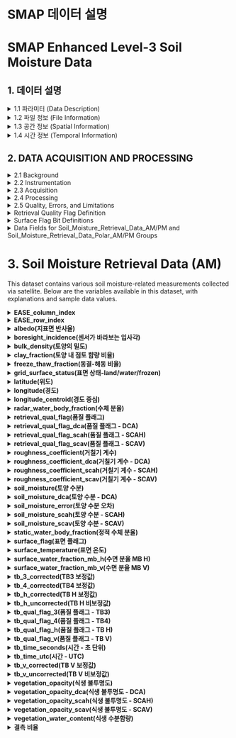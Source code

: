 # SMAP 데이터 설명 
# SMAP Enhanced Level-3 Soil Moisture Data
## 1. 데이터 설명 
<details>
  <summary>1.1 파라미터 (Data Description)</summary>
  이 데이터 세트의 주요 출력은 표면 토양 습도입니다. 이는 대략적으로 토양 기둥 상단 5cm를 나타내며, m³/m³ 단위로 제공됩니다. 이 데이터는 9km EASE-Grid 2.0 투영에서 전 세계와 극지방 그리드로 표시됩니다.  
  데이터 필드는 전 세계와 극지방 그리드로 나뉘며, 각각 AM(오전), PM(오후)으로 구분된 HDF5 데이터 그룹에 저장됩니다.  
  극지방 그리드 투영은 높은 위도에서 더 균일한 공간 샘플링을 제공합니다.

  추가적으로, 밝기 온도(TB) 측정값도 포함됩니다. 이 값들은 SMAP의 향상된 Level-1B 밝기 온도로, 9km EASE2 그리드로 다시 샘플링된 값입니다.

  이 제품에는 세 가지 알고리즘이 포함되어 있습니다:
  - **이중 채널 알고리즘 (DCA)**
  - **단일 채널 알고리즘 - 수직 편광 (SCA-V)**
  - **단일 채널 알고리즘 - 수평 편광 (SCA-H)**

  버전 5부터 새로운 기본 알고리즘은 DCA입니다. 이전 버전에서는 SCA-V가 기본 알고리즘이었습니다. DCA는 일부 농업지에서 SCA-V보다 약간 더 나은 성능을 보여주었으나, 전체적인 성능은 유사합니다.
</details>

<details>
  <summary>1.2 파일 정보 (File Information)</summary>

  ### 1.2.1 형식
  데이터는 **HDF5** 형식으로 제공됩니다. HDF5 파일에 대한 소프트웨어와 자세한 내용은 HDF 그룹의 HDF5 웹사이트에서 확인할 수 있습니다.

  ### 1.2.2 파일 내용
  HDF5 파일은 메타데이터, AM/PM로 구분된 **토양 습도 데이터 그룹**, 그리고 극지방 AM/PM 데이터 그룹으로 구성됩니다. 각각의 그룹은 하위 데이터 세트 또는 그룹을 포함합니다.

  ### 1.2.3 데이터 필드
  각각 **토양 습도 데이터**, **보조 데이터**, 그리고 **품질 평가 플래그**를 포함합니다.  
  - **AM 그룹**: 위성을 북에서 남으로 통과할 때 데이터를 포함하며, 오전 6시 데이터를 수집합니다.  
  - **PM 그룹**: 남에서 북으로 통과할 때의 데이터를 포함하며, 오후 6시 데이터를 수집합니다.

  ### 1.2.4 메타데이터 필드
  이 그룹은 각 파일의 전체 내용을 설명하는 메타데이터를 포함합니다.

  ### 1.2.5 파일 네이밍 규칙
  파일명은 다음과 같은 규칙을 따릅니다:  
  `SMAP_L3_SM_P_E_yyyymmdd_RLVvvv_NNN.[확장자]`  
  예: `SMAP_L3_SM_P_E_20150403_R17400_001.h5`
</details>

<details>
  <summary>1.3 공간 정보 (Spatial Information)</summary>

  **1.3.1 범위 (Coverage)**  
  이 데이터의 글로벌 그리드 범위는 경도 180°W에서 180°E까지이며, 위도는 약 85.044°N에서 85.044°S까지입니다. 북극 그리드 범위는 북반구 전체, 즉 경도 180°W에서 180°E까지, 적도에서 90°N까지를 포함합니다.

  **1.3.2 해상도 (Resolution)**  
  SMAP 데이터의 기본 해상도는 약 36km이지만, 이 데이터는 Backus-Gilbert 최적 보간 알고리즘을 사용하여 9km 해상도로 보간되었습니다.

  **1.3.3 지리 정보 (Geolocation)**  
  이 데이터는 9km EASE-Grid 2.0 평등 면적 그리드를 기준으로 제공됩니다. 더 자세한 지리 정보는 EASE-Grid 웹사이트에서 확인할 수 있습니다.
</details>

<details>
  <summary>1.4 시간 정보 (Temporal Information)</summary>

  **1.4.1 범위 (Coverage)**  
  이 데이터의 시간 범위는 2015년 3월 31일부터 현재까지입니다.

  **1.4.2 위성 및 처리 이벤트 (Satellite and Processing Events)**  
  위성 기동, 데이터 다운링크 이상, 데이터 품질 필터링 등의 이유로 인해 SMAP 데이터 시리즈에 작은 간격이 발생할 수 있습니다. SMAP 위성이 안전 모드로 들어간 2019년 6월 19일부터 7월 23일까지 데이터 수집에 큰 공백이 있었습니다.

  **1.4.3 지연 시간 (Latencies)**  
  지연 시간에 대한 자세한 내용은 SMAP Radiometer 데이터 세트의 지연 시간에 대한 FAQ를 참고하세요.

  **1.4.4 해상도 (Resolution)**  
  각 Level-3 파일은 반 궤도 파일/스와스의 일일 합성본입니다. 하강 통과(a.m.) 및 상승 통과(p.m.)에서 수집된 데이터는 각각 동일한 일일 합성 파일에 별도로 저장됩니다.
</details>

## 2. DATA ACQUISITION AND PROCESSING

<details>
<summary>2.1 Background</summary>

전자기 스펙트럼의 마이크로파 영역(파장이 몇 센티미터에서 1미터까지 포함)은 원격으로 표면 토양 습도를 추정하는 데 가장 큰 가능성을 제공하는 것으로 오랫동안 알려져 왔습니다. 수동 마이크로파 센서는 지구 표면에서 방출되는 자연적인 열 방사를 측정합니다. 이 방사의 강도 변화는 목표 매질의 유전율과 온도에 따라 달라지며, 근표면 토양층의 경우 이는 습도의 양에 의해 결정됩니다. L-밴드 또는 약 1 GHz(20-30 cm)의 낮은 마이크로파 주파수(긴 파장)는 다음과 같은 이점을 제공합니다:

- 대기가 거의 완전히 투명하므로 모든 날씨에서 감지가 가능합니다.
- 드문드문한 식생층과 중간 정도의 식생층(최대 5 kg/m²의 식물 수분 함량을 포함) 아래에서 토양에서의 신호 전송이 가능합니다.
- 태양 광선의 영향을 받지 않으므로 낮과 밤 모두 관찰할 수 있습니다.

자세한 내용은 이 제품의 알고리즘 이론적 기초 문서(ATBD)의 2장을 참조하십시오(O'Neill et al., 2021a). 해당 문서는 기술 참조 자료로 제공됩니다.
</details>

<details>
<summary>2.2 Instrumentation</summary>

SMAP 계측기기에 대한 자세한 설명은 Jet Propulsion Laboratory(JPL) SMAP 웹사이트의 SMAP Instrument 페이지를 참조하세요.
</details>

<details>
<summary>2.3 Acquisition</summary>

SMAP 향상된 Level-3 복사계 토양 습도 제품(SPL3SMP_E)은 SMAP 향상된 L2 복사계 반 궤도 9km EASE-Grid 토양 습도 버전 5(SPL2SMP_E) 데이터를 일일 그리드 합성한 것입니다. SMAP 밝기 온도에서 토양 습도 도출은 Level-2 처리에서 이루어집니다. 토양 습도 알고리즘 및 보조 데이터에 대한 자세한 내용은 SPL2SMP_E 사용자 안내서를 참조하세요. 이 데이터를 향상시키기 위해 사용된 Backus-Gilbert 최적 보간 알고리즘에 대한 정보는 SPL1CTB_E 사용자 안내서를 참조하세요.
</details>

<details>
<summary>2.4 Processing</summary>

SPL3SMP_E 데이터 세트는 일일 전 세계 및 북극 제품입니다. 24시간 동안 획득된 개별 SPL2SMP_E 반 궤도 파일을 합성하여 추출된 토양 습도의 일일 다중 궤도 전 세계 또는 극지방 지도를 생성합니다. SPL2SMP_E 스와스가 겹치는 위도 약 +/- 65도 이상에서는 주어진 그리드 셀에서 여러 데이터 포인트를 합성하기 위한 세 가지 옵션이 고려되었습니다:
1. 가장 최근의(또는 마지막) 데이터 포인트 사용
2. 그리드 셀 내의 모든 데이터 포인트 평균
3. SMAP 하강 통과에서 도출된 관찰의 경우 6:00 a.m. 지역 태양 시간(LST)과 가장 가까운 데이터 포인트를, 상승 통과에서 도출된 관찰의 경우 6:00 p.m. LST와 가장 가까운 데이터 포인트를 선택

현재 SPL3SMP_E 제품에 대한 접근 방식은 세 번째 옵션을 사용하는 것입니다. 즉, 하강 통과와 상승 통과에서 각각 6:00 a.m. LST 및 6:00 p.m. LST에 가장 가까운 관찰을 선택하여 Level-3 합성을 수행합니다. 주어진 L2 반 궤도 그래뉼의 타임스탬프(yyyymmddThhmmss)는 UTC로 표현되며, hhmmss 부분만 지역 태양 시간으로 변환됩니다(O'Neill et al., 2021a).
</details>

<details>
<summary>2.5 Quality, Errors, and Limitations</summary>

### 2.5.1 Error Sources

인위적인 전파 간섭(RFI)은 주로 지상 기반 감시 레이더에서 발생하며, 이는 L-밴드 주파수에서 레이더와 복사계 측정을 오염시킬 수 있습니다. SMAP 레이더와 복사계 전자 기기 및 알고리즘에는 RFI의 영향을 완화하기 위한 설계 기능이 포함되어 있습니다. SMAP 복사계는 시간 및 주파수 다양성, 커토시스 감지, 임계값 사용을 결합하여 RFI를 감지하고, 가능한 경우 RFI를 완화하는 방법을 구현합니다(Bringer et al., 2021).

Level-2/3 복사계 데이터는 또한 통신 링크 및 메모리 저장 장치의 잡음에 의해 발생하는 비트 오류를 포함할 수 있습니다. 오류 원인에 대한 자세한 내용은 ATBD의 4.6장을 참조하십시오(O'Neill et al., 2021a).

### 2.5.2 Quality Assessment

SMAP 제품은 품질을 평가할 수 있는 여러 수단을 제공합니다. 각 제품에는 비트 플래그, 불확실성 측정, 및 품질 정보를 제공하는 파일 수준 메타데이터가 포함됩니다. 이 제품에 포함된 특정 비트 플래그, 불확실성 측정, 및 파일 수준 메타데이터에 대한 정보는 제품 사양 문서(Chan & Dunbar, 2021)를 참조하십시오. 이러한 데이터의 품질에 대한 자세한 내용은 평가 보고서(O'Neill et al., 2021b)를 참조하십시오. 각 HDF5 파일에는 NSIDC DAAC에 전달되기 전에 JPL에서 SDS에 의해 설정된 품질 평가(QA) 메타데이터 플래그가 포함된 메타데이터가 포함됩니다. 또한 각 데이터 파일과 관련된 .qa 파일 확장자를 가진 별도의 QA 파일이 있습니다. QA 파일은 연결된 데이터 파일의 품질을 보다 잘 평가할 수 있도록 통계 정보를 포함하는 ASCII 텍스트 파일입니다.

### 2.5.3 Data Flags

입력된 SMAP 데이터와 보조 데이터에서 생성된 비트 플래그는 검색 품질을 결정하는 데 사용됩니다. 보조 데이터는 일시적인 수분에 대한 보정과 같은 처리의 특정 측면을 결정하거나, 강수 플래그와 같은 검색 품질을 결정하는 데 도움이 됩니다. 이러한 플래그는 위성이 지나갈 때 지표가 얼어 있거나, 눈으로 덮여 있거나, 홍수가 나거나, 강수가 발생 중인지를 나타냅니다. 다른 플래그는 급경사 지형, 도시 지역, 조밀한 숲, 또는 영구적인 눈/얼음 지역에 대한 마스크가 적용되고 있는지를 나타냅니다.
</details>

<details>
  <summary>Retrieval Quality Flag Definition</summary>

  ### Retrieval Quality Flag Definition

  이 표는 **"토양 습도 검색 품질 플래그 정의"**를 나타냅니다. 이 표는 SMAP Enhanced L3 Radiometer 제품에서 토양 습도 데이터를 검색할 때 각 비트(Bit)에 할당된 정보를 설명하고 있습니다. 각 비트는 특정 품질 관련 정보를 나타내며, 각 비트의 값에 따라 검색이 성공했는지, 시도했는지 등의 상태를 나타냅니다.

  | Bit  | Retrieval Information    | Bit Value | Interpretation                                        |
  |------|--------------------------|-----------|-------------------------------------------------------|
  | 0    | Recommended Quality       | 0         | 토양 습도 검색이 권장 품질을 가짐                      |
  |      |                          | 1         | 토양 습도 검색이 권장 품질을 갖지 않음                |
  | 1    | Retrieval Attempted       | 0         | 토양 습도 검색이 시도됨                                |
  |      |                          | 1         | 토양 습도 검색이 건너뛰어짐                            |
  | 2    | Retrieval Successful      | 0         | 토양 습도 검색이 성공적이었음                          |
  |      |                          | 1         | 토양 습도 검색이 성공적이지 않았음                    |
  | 3    | Retrieval Successful      | 0         | 동결/해동 상태 검색이 성공적이었음                    |
  |      |                          | 1         | 동결/해동 상태 검색이 성공적이지 않았음               |
  | 4-15 | Undefined                 | 0         | 사용되지 않음                                          |

  ### 설명:
  - **Bit 0:** 권장 품질 여부를 나타냄. 
  - **Bit 1:** 토양 습도 검색이 시도되었는지 여부.
  - **Bit 2:** 검색이 성공적이었는지 여부.
  - **Bit 3:** 동결/해동 상태 검색 성공 여부.
  - **Bit 4-15:** 사용되지 않음 (미정의).

</details>
<details>
  <summary>Surface Flag Bit Definitions</summary>

  ### Surface Flag Bit Definitions
  
  Surface Flag에 대한 설명입니다. Bit 0에서 Bit 9까지의 플래그가 각기 다른 정보들을 나타냅니다.

  | Bit | Flag Name               | Bit Value | Interpretation                                                            |
  |-----|-------------------------|-----------|---------------------------------------------------------------------------|
  | 0   | Open Water Flag          | 0         | 물의 비율이 0.00-0.05: 토양 습도를 검색하고 권장 품질로 플래그를 설정     |
  |     |                         | 1         | 물의 비율이 0.05-0.50: 토양 습도를 검색하고 불확실한 품질로 플래그를 설정 |
  |     |                         |           | 물의 비율이 0.50-1.00: 토양 습도를 검색하지 않음, 플래그만 설정          |
  | 1   | Open Water Flag (MOD44W) | 0         | MOD44W 데이터베이스를 기반으로 설정된 물 비율                              |
  |     |                         | 1         | Bit 0과 동일한 값                                                         |
  | 3   | Urban Area Flag          | 0         | 도심 지역의 비율이 0.00-0.25: 토양 습도를 검색하고 권장 품질로 설정       |
  |     |                         | 1         | 도심 지역의 비율이 0.25-1.00: 토양 습도를 검색하고 불확실한 품질로 설정   |
  | 4   | Precipitation Flag       | 0         | 강수량이 0–1 mm/hr: 토양 습도를 검색하고 권장 품질로 플래그 설정          |
  |     |                         | 1         | 강수량이 1–25.4 mm/hr: 토양 습도를 검색하고 불확실한 품질로 플래그 설정  |
  |     |                         |           | 강수량이 25.4 mm/hr 이상: 토양 습도 검색하지 않음, 플래그만 설정          |
  | 5   | Snow Flag                | 0         | 눈의 비율이 0.00-0.05: 토양 습도를 검색하고 권장 품질로 플래그 설정       |
  |     |                         | 1         | 눈의 비율이 0.05-0.50: 불확실한 품질로 플래그를 설정하고 토양 습도 검색   |
  |     |                         |           | 눈의 비율이 0.50 이상: 토양 습도를 검색하지 않음, 플래그만 설정           |
  | 7   | Frozen Ground Flag       | 0         | 동결 상태 비율이 0.00-0.05: 토양 습도를 검색하고 권장 품질로 설정         |
  |     |                         | 1         | 동결 상태 비율이 0.05-0.50: 불확실한 품질로 설정하고 토양 습도 검색       |
  |     |                         |           | 동결 상태 비율이 0.50 이상: 토양 습도를 검색하지 않음, 플래그만 설정      |
  | 9   | Mountainous Area Flag    | 0         | 경사 표준 편차가 0.0-3.0°: 토양 습도를 검색하고 권장 품질로 설정          |
  |     |                         | 1         | 경사 표준 편차가 3.0°-6.0°: 불확실한 품질로 플래그를 설정하고 검색        |
  |     |                         |           | 경사 표준 편차가 6.0° 이상: 검색하지 않음, 플래그만 설정                  |

  ### 설명:
  - **Open Water Flag (Bits 0-1):** 물의 비율에 따라 검색 품질을 플래그로 설정.
  - **Urban Area Flag (Bit 3):** 도심 지역의 비율에 따라 검색 품질을 설정.
  - **Precipitation Flag (Bit 4):** 강수량에 따라 검색 여부와 품질을 결정.
  - **Snow Flag (Bit 5):** 눈의 비율에 따라 검색 품질을 플래그로 설정.
  - **Frozen Ground Flag (Bits 7-8):** 동결 상태 비율에 따라 검색 품질을 설정.
  - **Mountainous Area Flag (Bit 9):** 경사 표준 편차에 따라 검색 품질을 플래그로 설정.
</details>

<details>
  <summary>Data Fields for Soil_Moisture_Retrieval_Data_AM/PM and Soil_Moisture_Retrieval_Data_Polar_AM/PM Groups</summary>

| **Data Field Name**                 | **Type**  | **Byte** | **Unit** | **Valid Min** | **Valid Max** | **Fill/Gap Value** | **Derivation Method(s)** |
|-------------------------------------|-----------|----------|----------|---------------|---------------|--------------------|--------------------------|
| EASE_column_index                   | Uint16    | 2        | N/A      | 0             | 963           | 65534              | 2                        |
| EASE_row_index                      | Uint16    | 2        | N/A      | 0             | 405           | 65534              | 2                        |
| albedo* (albedo_dca | _scah | _scav) | Float32   | 4        | N/A      | 0             | 1             | -9999.0            | 6                        |
| boresight_incidence                  | Float32   | 4        | degrees  | 0             | 90            | -9999.0            | 1                        |
| bulk_density                         | Float32   | 4        | N/A      | 0             | 2.65          | -9999.0            | 6                        |
| clay_fraction                        | Float32   | 4        | N/A      | 0             | 1             | -9999.0            | 6                        |
| freeze_thaw_fraction                 | Float32   | 4        | N/A      | 0             | 1             | -9999.0            | 6                        |
| grid_surface_status                  | Uint16    | 2        | N/A      | 0             | 1             | 65534              | 7                        |
| landcover_class                      | Uint8     | 1        | N/A      | 0             | 16            | 254                | 6                        |
| landcover_class_fraction             | Uint8     | 1        | N/A      | 0             | 1             | -9999.0            | 6                        |
| latitude                             | Float32   | 4        | degrees  | -90           | 90            | -9999.0            | 2                        |
| latitude_centroid                    | Float32   | 4        | degrees  | -90           | 90            | -9999.0            | 1                        |
| longitude                            | Float32   | 4        | degrees  | -180          | 180           | -9999.0            | 2                        |
| longitude_centroid                   | Float32   | 4        | degrees  | -180          | 180           | -9999.0            | 1                        |
| radar_water_body_fraction            | Float32   | 4        | N/A      | 0             | 1             | -9999.0            | 6                        |
| retrieval_qual_flag*                 | Uint16    | 2        | N/A      | 0             | 65536         | 65534              | 4                        |
| roughness_coefficient*               | Float32   | 4        | N/A      | 0             | 3             | -9999.0            | 6                        |
| soil_moisture*                       | Float32   | 4        | m³/m³    | 0.02          | soil porosity | -9999.0            | 4                        |
| soil_moisture_error                  | Float32   | 4        | m³/m³    | 0.02          | soil porosity | -9999.0            | 4                        |
| static_water_body_fraction           | Float32   | 4        | N/A      | 0             | 1             | -9999.0            | 6                        |
| surface_flag                         | Uint16    | 2        | N/A      | 0             | 65536         | 65534              | 4                        |
| surface_temperature                  | Float32   | 4        | K        | 253.15        | 313.15        | -9999.0            | 6                        |
| surface_water_fraction_mb_h          | Float32   | 4        | N/A      | 0             | 1             | -9999.0            | 1                        |
| surface_water_fraction_mb_v          | Float32   | 4        | N/A      | 0             | 1             | -9999.0            | 1                        |
| tb_3_corrected                       | Float32   | 4        | K        | -50           | 50            | -9999.0            | 1                        |
| tb_4_corrected                       | Float32   | 4        | K        | -50           | 50            | -9999.0            | 1                        |
| tb_h_corrected                       | Float32   | 4        | K        | 0             | 330           | -9999.0            | 1                        |
| tb_h_uncorrected                     | Float32   | 4        | K        | 0             | 340           | -9999.0            | 1                        |
| tb_qual_flag_3                       | Uint16    | 2        | N/A      | 0             | 65536         | 65534              | 4                        |
| tb_qual_flag_4                       | Uint16    | 2        | N/A      | 0             | 65536         | 65534              | 4                        |
| tb_qual_flag_h                       | Uint16    | 2        | N/A      | 0             | 65536         | 65534              | 4                        |
| tb_qual_flag_v                       | Uint16    | 2        | N/A      | 0             | 65536         | 65534              | 4                        |
| tb_time_seconds                      | Float64   | 8        | seconds  | N/A           | N/A           | -9999.0            | 1                        |
| tb_time_utc                          | Char24    | 24       | N/A      | 2015-01-31T00:00:00.000Z | N/A           | N/A | 1                        |
| tb_v_corrected                       | Float32   | 4        | K        | 0             | 330           | -9999.0            | 1                        |
| tb_v_uncorrected                     | Float32   | 4        | K        | 0             | 340           | -9999.0            | 1                        |
| vegetation_opacity*                  | Float32   | 4        | N/A      | 0.01          | 5             | -9999.0            | 6                        |
| vegetation_opacity(_dca              | Float32   | 4        | N/A      | 0.01          | 5             | -9999.0            | 5                        |
| vegetation_opacity(_scah | _scav)    | Float32   | 4        | N/A      | 0.01          | 5             | -9999.0            | 6                        |
| vegetation_water_content             | Float32   | 4        | kg/m²    | 0.0           | 30.0          | -9999.0            | 6                        |

</details>


# 3. Soil Moisture Retrieval Data (AM)
This dataset contains various soil moisture-related measurements collected via satellite. Below are the variables available in this dataset, with explanations and sample data values.

<details>
  <summary><b>EASE_column_index</b></summary>

  * **Description**: 
    * The column index of the Equal-Area Scalable Earth Grid (EASE) for the dataset.

  * **Sample Data**: 
    * `[[0, 1, 2, ..., 3853, 3854, 3855], [0, 1, 2, ..., 3853, 3854, 3855], ... [65534, 65534, 65534, ..., 65534, 65534, 65534]]`
</details>

<details>
  <summary><b>EASE_row_index</b></summary>

  * **Description**: 
    * The row index of the Equal-Area Scalable Earth Grid (EASE) for the dataset.
    
  * **Sample Data**: 
    * `[[0, 0, 0, ..., 0, 0, 0], [1, 1, 1, ..., 1, 1, 1], ... [65534, 65534, 65534, ..., 65534, 65534, 65534]]`
</details>

<details>
  <summary><b>albedo(지표면 반사율)</b></summary>

  * **Description**: 
    * Surface reflectance of solar radiation. Missing values are marked with -9999.
  * **Sample Data**: 
    * `[[ -9999, -9999, -9999, ..., -9999, -9999, -9999], [-9999, -9999, -9999, ..., -9999, -9999, -9999], ... [-9999, -9999, -9999, ..., -9999, -9999, -9999]]`
  * **Category**:
    * albedo_dca
    * albedo_scah
    * albedo_scav
</details>
<details>
  <summary><b>boresight_incidence(센서가 바라보는 입사각)</b></summary>

  * **Description**: 
    * The boresight incidence angle is the angle at which the radar signal strikes the Earth's surface. This angle affects the radar return signal and is critical for interpreting radar data.
  
  * **Sample Data**: 
    * `[[39.97724, 39.977257, 39.97728, ..., 39.98019, 39.98021, 39.980232], [39.977066, 39.977097, 39.97712, ..., 39.98063, 39.980633, 39.980644], ... [-9999, -9999, -9999, ..., -9999, -9999, -9999]]`
</details>

<details>
  <summary><b>bulk_density(토양의 밀도)</b></summary>

  * **Description**: 
    * Bulk density refers to the density of the soil, which is important for analyzing water retention and soil moisture.
  
  * **Sample Data**: 
    * `[[ -9999, -9999, -9999, ..., -9999, -9999, -9999], [-9999, -9999, -9999, ..., -9999, -9999, -9999], ... [-9999, -9999, -9999, ..., -9999, -9999, -9999]]`
</details>

<details>
  <summary><b>clay_fraction(토양 내 점토 햠량 비율)</b></summary>

  * **Description**: 
    * The fraction of clay in the soil, which can affect water retention, soil strength, and moisture content.
  
  * **Sample Data**: 
    * `[[ -9999, -9999, -9999, ..., -9999, -9999, -9999], [-9999, -9999, -9999, ..., -9999, -9999, -9999], ... [-9999, -9999, -9999, ..., -9999, -9999, -9999]]`
</details>

<details>
  <summary><b>freeze_thaw_fraction(동결-해동 비율)</b></summary>

  * **Description**: 
    * The fraction of the ground that is frozen or thawing, which is important for understanding seasonal changes in soil moisture.
  
  * **Sample Data**: 
    * `[[ -9999, -9999, -9999, ..., -9999, -9999, -9999], [-9999, -9999, -9999, ..., -9999, -9999, -9999], ... [-9999, -9999, -9999, ..., -9999, -9999, -9999]]`
</details>

<details>
  <summary><b>grid_surface_status(표면 상태-land/water/frozen)</b></summary>

  * **Description**: 
    * The status of the surface grid, which may indicate whether the grid cell is covered by land, water, or frozen ground.
  
  * **Sample Data**: 
    * `[[1, 1, 1, ..., 1, 1, 1], [1, 1, 1, ..., 1, 1, 1], ... [65534, 65534, 65534, ..., 65534, 65534, 65534]]`
</details>

<details>
  <summary><b>latitude(위도)</b></summary>

  * **Description**: 
    * Latitude of the measurement point on the Earth's surface.
  
  * **Sample Data**: 
    * `[[84.65642, 84.65642, 84.65642, ..., 84.65642, 84.65642, 84.65642], [83.95421, 83.95421, 83.95421, ..., 83.95421, 83.95421, 83.95421], ... [-9999, -9999, -9999, ..., -9999, -9999, -9999]]`
</details>

<details>
  <summary><b>longitude(경도)</b></summary>

  * **Description**: 
    * Longitude of the measurement point on the Earth's surface.
  
  * **Sample Data**: 
    * `[[ -179.95332, -179.85995, -179.7666, ..., 179.7666, 179.85995, 179.95332], [-179.95332, -179.85995, -179.7666, ..., 179.7666, 179.85995, 179.95332], ... [-9999, -9999, -9999, ..., -9999, -9999, -9999]]`
</details>
<details>
  <summary><b>longitude_centroid(경도 중심)</b></summary>

  * **Description**: 
    * The centroid longitude of the grid cell on the Earth's surface.
  
  * **Sample Data**: 
    * `[[ -179.95332, -179.85995, -179.7666, ..., 179.7666, 179.85995, 179.95332], [-179.95332, -179.85995, -179.7666, ..., 179.7666, 179.85995, 179.95332], ... [-9999, -9999, -9999, ..., -9999, -9999, -9999]]`
</details>

<details>
  <summary><b>radar_water_body_fraction(수체 분율)</b></summary>

  * **Description**: 
    * The fraction of the grid cell that is covered by water bodies, detected by radar.
  
  * **Sample Data**: 
    * `[[ 1.000e+00, 1.000e+00, 1.000e+00, ..., 1.000e+00, 1.000e+00, 1.000e+00], [1.000e+00, 1.000e+00, 1.000e+00, ..., 1.000e+00, 1.000e+00, 1.000e+00], ... [-9.999e+03, -9.999e+03, -9.999e+03, ..., -9.999e+03, -9.999e+03, -9.999e+03]]`
</details>

<details>
  <summary><b>retrieval_qual_flag(품질 플래그)</b></summary>

  * **Description**: 
    * A flag indicating the quality of the retrieval process.
  
  * **Sample Data**: 
    * `[[15, 15, 15, ..., 15, 15, 15], [15, 15, 15, ..., 15, 15, 15], ... [7, 7, 7, ..., 7, 7, 7]]`
</details>

<details>
  <summary><b>retrieval_qual_flag_dca(품질 플래그 - DCA)</b></summary>

  * **Description**: 
    * A specific flag indicating the quality of the DCA retrieval process.
  
  * **Sample Data**: 
    * `[[15, 15, 15, ..., 15, 15, 15], [15, 15, 15, ..., 15, 15, 15], ... [7, 7, 7, ..., 7, 7, 7]]`
</details>

<details>
  <summary><b>retrieval_qual_flag_scah(품질 플래그 - SCAH)</b></summary>

  * **Description**: 
    * A specific flag indicating the quality of the SCAH retrieval process.
  
  * **Sample Data**: 
    * `[[15, 15, 15, ..., 15, 15, 15], [15, 15, 15, ..., 15, 15, 15], ... [7, 7, 7, ..., 7, 7, 7]]`
</details>

<details>
  <summary><b>retrieval_qual_flag_scav(품질 플래그 - SCAV)</b></summary>

  * **Description**: 
    * A specific flag indicating the quality of the SCAV retrieval process.
  
  * **Sample Data**: 
    * `[[15, 15, 15, ..., 15, 15, 15], [15, 15, 15, ..., 15, 15, 15], ... [7, 7, 7, ..., 7, 7, 7]]`
</details>

<details>
  <summary><b>roughness_coefficient(거칠기 계수)</b></summary>

  * **Description**: 
    * A coefficient representing the roughness of the Earth's surface in the grid cell.
  
  * **Sample Data**: 
    * `[[ -9999, -9999, -9999, ..., -9999, -9999, -9999], [-9999, -9999, -9999, ..., -9999, -9999, -9999], ... [-9999, -9999, -9999, ..., -9999, -9999, -9999]]`
</details>

<details>
  <summary><b>roughness_coefficient_dca(거칠기 계수 - DCA)</b></summary>

  * **Description**: 
    * The DCA-specific roughness coefficient for the grid cell.
  
  * **Sample Data**: 
    * `[[ -9999, -9999, -9999, ..., -9999, -9999, -9999], [-9999, -9999, -9999, ..., -9999, -9999, -9999], ... [-9999, -9999, -9999, ..., -9999, -9999, -9999]]`
</details>

<details>
  <summary><b>roughness_coefficient_scah(거칠기 계수 - SCAH)</b></summary>

  * **Description**: 
    * The SCAH-specific roughness coefficient for the grid cell.
  
  * **Sample Data**: 
    * `[[ -9999, -9999, -9999, ..., -9999, -9999, -9999], [-9999, -9999, -9999, ..., -9999, -9999, -9999], ... [-9999, -9999, -9999, ..., -9999, -9999, -9999]]`
</details>

<details>
  <summary><b>roughness_coefficient_scav(거칠기 계수 - SCAV)</b></summary>

  * **Description**: 
    * The SCAV-specific roughness coefficient for the grid cell.
  
  * **Sample Data**: 
    * `[[ -9999, -9999, -9999, ..., -9999, -9999, -9999], [-9999, -9999, -9999, ..., -9999, -9999, -9999], ... [-9999, -9999, -9999, ..., -9999, -9999, -9999]]`
</details>
<details>
  <summary><b>soil_moisture(토양 수분)</b></summary>

  * **Description**: 
    * The soil moisture content of the grid cell.
  
  * **Sample Data**: 
    * `[[ -9999, -9999, -9999, ..., -9999, -9999, -9999], [-9999, -9999, -9999, ..., -9999, -9999, -9999], ... [-9999, -9999, -9999, ..., -9999, -9999, -9999]]`
</details>

<details>
  <summary><b>soil_moisture_dca(토양 수분 - DCA)</b></summary>

  * **Description**: 
    * The DCA-specific soil moisture content of the grid cell.
  
  * **Sample Data**: 
    * `[[ -9999, -9999, -9999, ..., -9999, -9999, -9999], [-9999, -9999, -9999, ..., -9999, -9999, -9999], ... [-9999, -9999, -9999, ..., -9999, -9999, -9999]]`
</details>

<details>
  <summary><b>soil_moisture_error(토양 수분 오차)</b></summary>

  * **Description**: 
    * The estimated error in the soil moisture content.
  
  * **Sample Data**: 
    * `[[ -9999, -9999, -9999, ..., -9999, -9999, -9999], [-9999, -9999, -9999, ..., -9999, -9999, -9999], ... [-9999, -9999, -9999, ..., -9999, -9999, -9999]]`
</details>

<details>
  <summary><b>soil_moisture_scah(토양 수분 - SCAH)</b></summary>

  * **Description**: 
    * The SCAH-specific soil moisture content of the grid cell.
  
  * **Sample Data**: 
    * `[[ -9999, -9999, -9999, ..., -9999, -9999, -9999], [-9999, -9999, -9999, ..., -9999, -9999, -9999], ... [-9999, -9999, -9999, ..., -9999, -9999, -9999]]`
</details>

<details>
  <summary><b>soil_moisture_scav(토양 수분 - SCAV)</b></summary>

  * **Description**: 
    * The SCAV-specific soil moisture content of the grid cell.
  
  * **Sample Data**: 
    * `[[ -9999, -9999, -9999, ..., -9999, -9999, -9999], [-9999, -9999, -9999, ..., -9999, -9999, -9999], ... [-9999, -9999, -9999, ..., -9999, -9999, -9999]]`
</details>

<details>
  <summary><b>static_water_body_fraction(정적 수체 분율)</b></summary>

  * **Description**: 
    * The fraction of the grid cell covered by static water bodies.
  
  * **Sample Data**: 
    * `[[ 1.000e+00, 1.000e+00, 1.000e+00, ..., 1.000e+00, 1.000e+00, 1.000e+00], [1.000e+00, 1.000e+00, 1.000e+00, ..., 1.000e+00, 1.000e+00, 1.000e+00], ... [-9.999e+03, -9.999e+03, -9.999e+03, ..., -9.999e+03, -9.999e+03, -9.999e+03]]`
</details>

<details>
  <summary><b>surface_flag(표면 플래그)</b></summary>

  * **Description**: 
    * A flag representing the surface characteristics of the grid cell.
  
  * **Sample Data**: 
    * `[[ 7, 7, 7, ..., 7, 7, 7], [7, 7, 7, ..., 7, 7, 7], ... [2047, 2047, 2047, ..., 2047, 2047, 2047]]`
</details>

<details>
  <summary><b>surface_temperature(표면 온도)</b></summary>

  * **Description**: 
    * The surface temperature of the grid cell.
  
  * **Sample Data**: 
    * `[[ -9999, -9999, -9999, ..., -9999, -9999, -9999], [-9999, -9999, -9999, ..., -9999, -9999, -9999], ... [-9999, -9999, -9999, ..., -9999, -9999, -9999]]`
</details>

<details>
  <summary><b>surface_water_fraction_mb_h(수면 분율 MB H)</b></summary>

  * **Description**: 
    * The fraction of surface water measured in the horizontal polarization (MB H).
  
  * **Sample Data**: 
    * `[[ 9.9999762e-01, 9.9999762e-01, 9.9999762e-01, ..., 9.9999380e-01, 9.9999326e-01, 9.9999273e-01], [9.9996328e-01, 9.9996090e-01, 9.9995852e-01, ..., 9.9998438e-01, 9.9998438e-01, 9.9998450e-01], ... [-9.9990000e+03, -9.9990000e+03, -9.9990000e+03, ..., -9.9990000e+03, -9.9990000e+03, -9.9990000e+03]]`
</details>

<details>
  <summary><b>surface_water_fraction_mb_v(수면 분율 MB V)</b></summary>

  * **Description**: 
    * The fraction of surface water measured in the vertical polarization (MB V).
  
  * **Sample Data**: 
    * `[[ 9.9999797e-01, 9.9999803e-01, 9.9999809e-01, ..., 9.9999464e-01, 9.9999416e-01, 9.9999386e-01], [9.9996328e-01, 9.9996090e-01, 9.9995840e-01, ..., 9.9998283e-01, 9.9998283e-01, 9.9998295e-01], ... [-9.9990000e+03, -9.9990000e+03, -9.9990000e+03, ..., -9.9990000e+03, -9.9990000e+03, -9.9990000e+03]]`
</details>

<details>
  <summary><b>tb_3_corrected(TB3 보정값)</b></summary>

  * **Description**: 
    * The corrected brightness temperature for TB3 channel.
  
  * **Sample Data**: 
    * `[[ 2.9008858e+00, 2.8248014e+00, 2.7458093e+00, ..., 2.7996993e+00, 2.8306198e+00, 2.8618824e+00], [2.8651450e+00, 2.9596300e+00, 3.0571535e+00, ..., 3.5805705e+00, 3.6088581e+00, 3.6390729e+00], ... [-9.9990000e+03, -9.9990000e+03, -9.9990000e+03, ..., -9.9990000e+03, -9.9990000e+03, -9.9990000e+03]]`
</details>

<details>
  <summary><b>tb_4_corrected(TB4 보정값)</b></summary>

  * **Description**: 
    * The corrected brightness temperature for TB4 channel.
  
  * **Sample Data**: 
    * `[[ -1.3146079e+00, -1.3354278e+00, -1.3591976e+00, ..., -2.7108657e-01, -1.3545471e-01, 1.6498566e-04], [-2.7421288e+00, -2.6188624e+00, -2.4962504e+00, ..., -5.0350428e+00, -5.0467448e+00, -5.0503407e+00], ... [-9.9990000e+03, -9.9990000e+03, -9.9990000e+03, ..., -9.9990000e+03, -9.9990000e+03, -9.9990000e+03]]`
</details>

<details>
  <summary><b>tb_h_corrected(TB H 보정값)</b></summary>

  * **Description**: 
    * The corrected brightness temperature for the horizontal polarization.
  
  * **Sample Data**: 
    * `[[ 175.93846, 175.979, 176.01578, ..., 184.97371, 184.94388, 184.9044], [162.0145, 162.30997, 162.62885, ..., 172.25409, 172.33847, 172.42548], ... [-9999, -9999, -9999, ..., -9999, -9999, -9999]]`
</details>

<details>
  <summary><b>tb_h_uncorrected(TB H 비보정값)</b></summary>

  * **Description**: 
    * The uncorrected brightness temperature for the horizontal polarization.
  
  * **Sample Data**: 
    * `[[ 175.93846, 175.979, 176.01578, ..., 184.97371, 184.94388, 184.9044], [162.0145, 162.30997, 162.62885, ..., 172.25409, 172.33847, 172.42548], ... [-9999, -9999, -9999, ..., -9999, -9999, -9999]]`
</details>

<details>
  <summary><b>tb_qual_flag_3(품질 플래그 - TB3)</b></summary>

  * **Description**: 
    * A flag indicating the quality of TB3 brightness temperature.
  
  * **Sample Data**: 
    * `[[ 0, 0, 0, ..., 8192, 8192, 8192], [0, 0, 0, ..., 8192, 8192, 8192], ... [30719, 30719, 30719, ..., 30719, 30719, 30719]]`
</details>

<details>
  <summary><b>tb_qual_flag_4(품질 플래그 - TB4)</b></summary>

  * **Description**: 
    * A flag indicating the quality of TB4 brightness temperature.
  
  * **Sample Data**: 
    * `[[ 0, 0, 0, ..., 8192, 8192, 8192], [0, 0, 0, ..., 8192, 8192, 8192], ... [30719, 30719, 30719, ..., 30719, 30719, 30719]]`
</details>

<details>
  <summary><b>tb_qual_flag_h(품질 플래그 - TB H)</b></summary>

  * **Description**: 
    * A flag indicating the quality of horizontal polarization brightness temperature.
  
  * **Sample Data**: 
    * `[[ 0, 0, 0, ..., 0, 0, 0], [0, 0, 0, ..., 4, 4, 4], ... [65535, 65535, 65535, ..., 65535, 65535, 65535]]`
</details>

<details>
  <summary><b>tb_qual_flag_v(품질 플래그 - TB V)</b></summary>

  * **Description**: 
    * A flag indicating the quality of vertical polarization brightness temperature.
  
  * **Sample Data**: 
    * `[[ 0, 0, 0, ..., 0, 0, 0], [0, 0, 0, ..., 0, 0, 0], ... [65535, 65535, 65535, ..., 65535, 65535, 65535]]`
</details>

<details>
  <summary><b>tb_time_seconds(시간 - 초 단위)</b></summary>

  * **Description**: 
    * The time of observation in seconds since epoch.
  
  * **Sample Data**: 
    * `[[ 7.75816570e+08, 7.75816570e+08, 7.75816570e+08, ..., 7.75745591e+08, 7.75745591e+08, 7.75745591e+08], [7.75816578e+08, 7.75816578e+08, 7.75816578e+08, ..., 7.75745589e+08, 7.75745589e+08, 7.75745589e+08], ... [-9.99900000e+03, -9.99900000e+03, -9.99900000e+03, ..., -9.99900000e+03, -9.99900000e+03, -9.99900000e+03]]`
</details>

<details>
  <summary><b>tb_time_utc(시간 - UTC)</b></summary>

  * **Description**: 
    * The time of observation in UTC.
  
  * **Sample Data**: 
    * `[[b'2024-08-01T20:36:10.006Z', b'2024-08-01T20:36:09.917Z', b'2024-08-01T20:36:09.834Z', ..., b'2024-08-01T00:53:11.112Z', b'2024-08-01T00:53:11.049Z', b'2024-08-01T00:53:10.988Z'], [b'2024-08-01T20:36:17.504Z', b'2024-08-01T20:36:17.531Z', b'2024-08-01T20:36:17.545Z', ..., b'2024-08-01T00:53:08.521Z', b'2024-08-01T00:53:08.512Z', b'2024-08-01T00:53:08.503Z'], ... [b'N/A                     ', b'N/A                     ', b'N/A                     ', ..., b'N/A                     ', b'N/A                     ', b'N/A                     ']]`
</details>
<details>
  <summary><b>tb_v_corrected(TB V 보정값)</b></summary>

  * **Description**: 
    * The corrected brightness temperature for the vertical polarization.
  
  * **Sample Data**: 
    * `[[197.92862, 197.95929, 197.98656, ..., 203.8034, 203.79256, 203.77184], [184.7298, 184.91116, 185.12437, ..., 193.1816, 193.2263, 193.27197], ... [-9999, -9999, -9999, ..., -9999, -9999, -9999]]`
</details>

<details>
  <summary><b>tb_v_uncorrected(TB V 비보정값)</b></summary>

  * **Description**: 
    * The uncorrected brightness temperature for the vertical polarization.
  
  * **Sample Data**: 
    * `[[197.92862, 197.95929, 197.98656, ..., 203.8034, 203.79256, 203.77184], [184.7298, 184.91116, 185.12437, ..., 193.1816, 193.2263, 193.27197], ... [-9999, -9999, -9999, ..., -9999, -9999, -9999]]`
</details>

<details>
  <summary><b>vegetation_opacity(식생 불투명도)</b></summary>

  * **Description**: 
    * The opacity of vegetation cover in the grid cell.
  
  * **Sample Data**: 
    * `[[ -9999, -9999, -9999, ..., -9999, -9999, -9999], [-9999, -9999, -9999, ..., -9999, -9999, -9999], ... [-9999, -9999, -9999, ..., -9999, -9999, -9999]]`
</details>

<details>
  <summary><b>vegetation_opacity_dca(식생 불투명도 - DCA)</b></summary>

  * **Description**: 
    * The DCA-specific opacity of vegetation cover in the grid cell.
  
  * **Sample Data**: 
    * `[[ -9999, -9999, -9999, ..., -9999, -9999, -9999], [-9999, -9999, -9999, ..., -9999, -9999, -9999], ... [-9999, -9999, -9999, ..., -9999, -9999, -9999]]`
</details>

<details>
  <summary><b>vegetation_opacity_scah(식생 불투명도 - SCAH)</b></summary>

  * **Description**: 
    * The SCAH-specific opacity of vegetation cover in the grid cell.
  
  * **Sample Data**: 
    * `[[ -9999, -9999, -9999, ..., -9999, -9999, -9999], [-9999, -9999, -9999, ..., -9999, -9999, -9999], ... [-9999, -9999, -9999, ..., -9999, -9999, -9999]]`
</details>

<details>
  <summary><b>vegetation_opacity_scav(식생 불투명도 - SCAV)</b></summary>

  * **Description**: 
    * The SCAV-specific opacity of vegetation cover in the grid cell.
  
  * **Sample Data**: 
    * `[[ -9999, -9999, -9999, ..., -9999, -9999, -9999], [-9999, -9999, -9999, ..., -9999, -9999, -9999], ... [-9999, -9999, -9999, ..., -9999, -9999, -9999]]`
</details>

<details>
  <summary><b>vegetation_water_content(식생 수분함량)</b></summary>

  * **Description**: 
    * The water content in the vegetation cover of the grid cell.
  
  * **Sample Data**: 
    * `[[ -9999, -9999, -9999, ..., -9999, -9999, -9999], [-9999, -9999, -9999, ..., -9999, -9999, -9999], ... [-9999, -9999, -9999, ..., -9999, -9999, -9999]]`
</details>

<details>
  <summary><b>결측 비율</b></summary>
Variable /Percent
Soil_Moisture_Retrieval_Data_PM_soil_moisture_error_pm:______100.00%
Soil_Moisture_Retrieval_Data_PM_freeze_thaw_fraction_pm:______99.97%
Soil_Moisture_Retrieval_Data_PM_soil_moisture_dca_pm:______86.53%
Soil_Moisture_Retrieval_Data_PM_soil_moisture_pm:_______86.53%
Soil_Moisture_Retrieval_Data_PM_vegetation_opacity_dca_pm:______86.53%
Soil_Moisture_Retrieval_Data_PM_vegetation_opacity_pm:_______86.53%
Soil_Moisture_Retrieval_Data_PM_soil_moisture_scah_pm:______86.41%
Soil_Moisture_Retrieval_Data_PM_soil_moisture_scav_pm:______86.41%
Soil_Moisture_Retrieval_Data_PM_vegetation_opacity_scah_pm:______86.41%
Soil_Moisture_Retrieval_Data_PM_vegetation_opacity_scav_pm:______86.41%
Soil_Moisture_Retrieval_Data_PM_roughness_coefficient_dca_pm:______85.27%
Soil_Moisture_Retrieval_Data_PM_roughness_coefficient_pm:_______85.27%
Soil_Moisture_Retrieval_Data_PM_vegetation_water_content_pm:______85.02%
Soil_Moisture_Retrieval_Data_PM_bulk_density_pm:_______84.63%
Soil_Moisture_Retrieval_Data_PM_clay_fraction_pm:_______84.63%
Soil_Moisture_Retrieval_Data_PM_surface_temperature_pm:_______83.47%
Soil_Moisture_Retrieval_Data_PM_albedo_dca_pm:_______82.13%
Soil_Moisture_Retrieval_Data_PM_albedo_pm:________82.13%
Soil_Moisture_Retrieval_Data_PM_albedo_scah_pm:_______82.13%
Soil_Moisture_Retrieval_Data_PM_albedo_scav_pm:_______82.13%
Soil_Moisture_Retrieval_Data_PM_roughness_coefficient_scah_pm:______82.13%
Soil_Moisture_Retrieval_Data_PM_roughness_coefficient_scav_pm:______82.13%
Soil_Moisture_Retrieval_Data_PM_tb_v_corrected_pm:______47.58%
Soil_Moisture_Retrieval_Data_PM_tb_h_corrected_pm:______47.57%
Soil_Moisture_Retrieval_Data_PM_EASE_column_index_pm:______47.53%
Soil_Moisture_Retrieval_Data_PM_EASE_row_index_pm:______47.53%
Soil_Moisture_Retrieval_Data_PM_boresight_incidence_pm:_______47.53%
Soil_Moisture_Retrieval_Data_PM_grid_surface_status_pm:______47.53%
Soil_Moisture_Retrieval_Data_PM_latitude_centroid_pm:_______47.53%
Soil_Moisture_Retrieval_Data_PM_latitude_pm:________47.53%
Soil_Moisture_Retrieval_Data_PM_longitude_centroid_pm:_______47.53%
Soil_Moisture_Retrieval_Data_PM_longitude_pm:________47.53%
Soil_Moisture_Retrieval_Data_PM_radar_water_body_fraction_pm:_____47.53%
Soil_Moisture_Retrieval_Data_PM_static_water_body_fraction_pm:_____47.53%
Soil_Moisture_Retrieval_Data_PM_surface_water_fraction_mb_h_____47.53%
Soil_Moisture_Retrieval_Data_PM_surface_water_fraction_mb_v_____47.53%
Soil_Moisture_Retrieval_Data_PM_tb_3_corrected_pm:______47.53%
Soil_Moisture_Retrieval_Data_PM_tb_4_corrected_pm:______47.53%
Soil_Moisture_Retrieval_Data_PM_tb_h_uncorrected_pm:______47.53%
Soil_Moisture_Retrieval_Data_PM_tb_v_uncorrected_pm:______47.53%

Soil_Moisture_Retrieval_Data_AM_soil_moisture_error:_______100.00%
Soil_Moisture_Retrieval_Data_AM_freeze_thaw_fraction:_______99.96%
Soil_Moisture_Retrieval_Data_AM_soil_moisture:________87.76%
Soil_Moisture_Retrieval_Data_AM_soil_moisture_dca:_______87.76%
Soil_Moisture_Retrieval_Data_AM_vegetation_opacity:________87.76%
Soil_Moisture_Retrieval_Data_AM_vegetation_opacity_dca:_______87.76%
Soil_Moisture_Retrieval_Data_AM_soil_moisture_scah:_______87.65%
Soil_Moisture_Retrieval_Data_AM_soil_moisture_scav:_______87.65%
Soil_Moisture_Retrieval_Data_AM_vegetation_opacity_scah:_______87.65%
Soil_Moisture_Retrieval_Data_AM_vegetation_opacity_scav:_______87.65%
Soil_Moisture_Retrieval_Data_AM_roughness_coefficient:________86.54%
Soil_Moisture_Retrieval_Data_AM_roughness_coefficient_dca:_______86.54%
Soil_Moisture_Retrieval_Data_AM_vegetation_water_content:_______86.26%
Soil_Moisture_Retrieval_Data_AM_bulk_density:________85.86%
Soil_Moisture_Retrieval_Data_AM_clay_fraction:________85.86%
Soil_Moisture_Retrieval_Data_AM_surface_temperature:________84.65%
Soil_Moisture_Retrieval_Data_AM_albedo:_________83.42%
Soil_Moisture_Retrieval_Data_AM_albedo_dca:________83.42%
Soil_Moisture_Retrieval_Data_AM_albedo_scah:________83.42%
Soil_Moisture_Retrieval_Data_AM_albedo_scav:________83.42%
Soil_Moisture_Retrieval_Data_AM_roughness_coefficient_scah:_______83.42%
Soil_Moisture_Retrieval_Data_AM_roughness_coefficient_scav:_______83.42%
Soil_Moisture_Retrieval_Data_AM_tb_h_corrected:_______49.25%
Soil_Moisture_Retrieval_Data_AM_tb_v_corrected:_______49.25%
Soil_Moisture_Retrieval_Data_AM_EASE_column_index:_______49.21%
Soil_Moisture_Retrieval_Data_AM_EASE_row_index:_______49.21%
Soil_Moisture_Retrieval_Data_AM_boresight_incidence:________49.21%
Soil_Moisture_Retrieval_Data_AM_grid_surface_status:_______49.21%
Soil_Moisture_Retrieval_Data_AM_latitude:_________49.21%
Soil_Moisture_Retrieval_Data_AM_latitude_centroid:________49.21%
Soil_Moisture_Retrieval_Data_AM_longitude:_________49.21%
Soil_Moisture_Retrieval_Data_AM_longitude_centroid:________49.21%
Soil_Moisture_Retrieval_Data_AM_radar_water_body_fraction:______49.21%
Soil_Moisture_Retrieval_Data_AM_static_water_body_fraction:______49.21%
Soil_Moisture_Retrieval_Data_AM_surface_water_fraction_mb_h:_____49.21%
Soil_Moisture_Retrieval_Data_AM_surface_water_fraction_mb_v:_____49.21%
Soil_Moisture_Retrieval_Data_AM_tb_3_corrected:_______49.21%
Soil_Moisture_Retrieval_Data_AM_tb_4_corrected:_______49.21%
Soil_Moisture_Retrieval_Data_AM_tb_h_uncorrected:_______49.21%
Soil_Moisture_Retrieval_Data_AM_tb_v_uncorrected:_______49.21%


</details>

